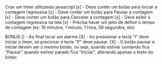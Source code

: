 Criar um timer utilizando javascript
[x] - Deve conter um botão para Iniciar a contagem regressiva
[x] - Deve conter um botão para Pausar a contagem
[x] - Deve conter um botão para Cancelar a contagem
[x] - Deve exibir a contagem regressiva na tela
[x] - Precisa haver um jeito de definir o tempo de contagem (ex: 10 minutos, 1 minuto, 1 hora, 59 segundos, etc)

BONUS
[] - Ao final tocar um alarme
[X] - Ao pressionar a tecla "I" deve iniciar o timer, se precionar a tecla "P" deve pausar.
[X] - O botão pausar e iniciar devem ser o mesmo botão, ou seja, quando estiver contando fica "Pausar" quando estiver parado fica "Iniciar", alterando apenas o texto do botão
